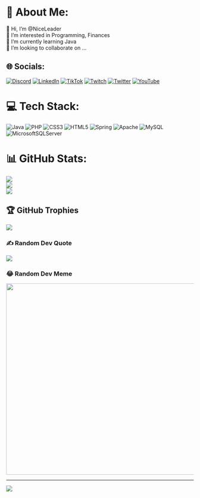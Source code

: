 # 💫 About Me:
👋 Hi, I’m @NiceLeader<br>👀 I’m interested in Programming, Finances<br>🌱 I’m currently learning Java<br>💞️ I’m looking to collaborate on ...<br>


## 🌐 Socials:
[![Discord](https://img.shields.io/badge/Discord-%237289DA.svg?logo=discord&logoColor=white)](htttps://discord.gg/Leader#8357) [![LinkedIn](https://img.shields.io/badge/LinkedIn-%230077B5.svg?logo=linkedin&logoColor=white)](https://linkedin.com/in/maciej-lewandowski-76b270207) [![TikTok](https://img.shields.io/badge/TikTok-%23000000.svg?logo=TikTok&logoColor=white)](https://tiktok.com/@@mavciej_) [![Twitch](https://img.shields.io/badge/Twitch-%239146FF.svg?logo=Twitch&logoColor=white)](https://twitch.tv/niceleader) [![Twitter](https://img.shields.io/badge/Twitter-%231DA1F2.svg?logo=Twitter&logoColor=white)](https://twitter.com/@Maciej_69) [![YouTube](https://img.shields.io/badge/YouTube-%23FF0000.svg?logo=YouTube&logoColor=white)](https://youtube.com/c/UC5MySHz890ubPuvFmPyeqtw) 

# 💻 Tech Stack:
![Java](https://img.shields.io/badge/java-%23ED8B00.svg?style=for-the-badge&logo=java&logoColor=white) ![PHP](https://img.shields.io/badge/php-%23777BB4.svg?style=for-the-badge&logo=php&logoColor=white) ![CSS3](https://img.shields.io/badge/css3-%231572B6.svg?style=for-the-badge&logo=css3&logoColor=white) ![HTML5](https://img.shields.io/badge/html5-%23E34F26.svg?style=for-the-badge&logo=html5&logoColor=white) ![Spring](https://img.shields.io/badge/spring-%236DB33F.svg?style=for-the-badge&logo=spring&logoColor=white) ![Apache](https://img.shields.io/badge/apache-%23D42029.svg?style=for-the-badge&logo=apache&logoColor=white) ![MySQL](https://img.shields.io/badge/mysql-%2300f.svg?style=for-the-badge&logo=mysql&logoColor=white) ![MicrosoftSQLServer](https://img.shields.io/badge/Microsoft%20SQL%20Sever-CC2927?style=for-the-badge&logo=microsoft%20sql%20server&logoColor=white)
# 📊 GitHub Stats:
![](https://github-readme-stats.vercel.app/api?username=NiceLeader&theme=gotham&hide_border=false&include_all_commits=true&count_private=true)<br/>
![](https://github-readme-streak-stats.herokuapp.com/?user=NiceLeader&theme=gotham&hide_border=false)<br/>
![](https://github-readme-stats.vercel.app/api/top-langs/?username=NiceLeader&theme=gotham&hide_border=false&include_all_commits=true&count_private=true&layout=compact)

## 🏆 GitHub Trophies
![](https://github-profile-trophy.vercel.app/?username=NiceLeader&theme=radical&no-frame=false&no-bg=false&margin-w=4)

### ✍️ Random Dev Quote
![](https://quotes-github-readme.vercel.app/api?type=vetical&theme=radical)

### 😂 Random Dev Meme
<img src="https://random-memer.herokuapp.com/" width="512px"/>

---
[![](https://visitcount.itsvg.in/api?id=NiceLeader&icon=4&color=8)](https://visitcount.itsvg.in)

